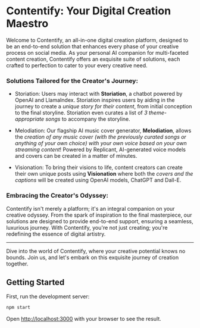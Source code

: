 Contentify: Your Digital Creation Maestro
=========================================

Welcome to Contentify, an all-in-one digital creation platform, designed to be an end-to-end solution that enhances every phase of your creative process on social media. As your personal AI companion for multi-faceted content creation, Contentify offers an exquisite suite of solutions, each crafted to perfection to cater to your every creative need.

### Solutions Tailored for the Creator's Journey:

-   Storiation:  Users may interact with **Storiation**, a chatbot powered by OpenAI and LlamaIndex. Storiation inspires users by aiding in the journey to create a _unique story for their content_, from initial conception to the final storyline. Storiation even curates a list of _3 theme-appropriate songs_ to accompany the storyline.

-   Melodiation: Our flagship AI music cover generator, **Melodiation**, allows the _creation of any music cover (with the previously curated songs or anything of your own choice) with your own voice based on your own streaming content_! Powered by Replicant, AI-generated voice models and covers can be created in a matter of minutes.

-   Visionation: To bring their visions to life, content creators can create their own unique posts using **Visionation** where both the _covers and the captions_ will be created using OpenAI models, ChatGPT and Dall-E.

### Embracing the Creator's Odyssey:

Contentify isn't merely a platform; it's an integral companion on your creative odyssey. From the spark of inspiration to the final masterpiece, our solutions are designed to provide end-to-end support, ensuring a seamless, luxurious journey. With Contentify, you're not just creating; you're redefining the essence of digital artistry.

* * * * *

Dive into the world of Contentify, where your creative potential knows no bounds. Join us, and let's embark on this exquisite journey of creation together.

## Getting Started

First, run the development server:

```bash
npm start
```

Open [http://localhost:3000](http://localhost:3000) with your browser to see the result.
